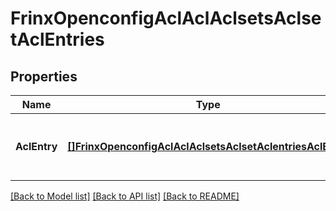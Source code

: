# FrinxOpenconfigAclAclAclsetsAclsetAclEntries

## Properties
Name | Type | Description | Notes
------------ | ------------- | ------------- | -------------
**AclEntry** | [**[]FrinxOpenconfigAclAclAclsetsAclsetAclentriesAclEntry**](frinx.openconfig.acl.acl.aclsets.aclset.aclentries.AclEntry.md) | Optional[List of ACL entries comprising an ACL set] REF:Optional.empty | [optional] [default to null]

[[Back to Model list]](../README.md#documentation-for-models) [[Back to API list]](../README.md#documentation-for-api-endpoints) [[Back to README]](../README.md)


